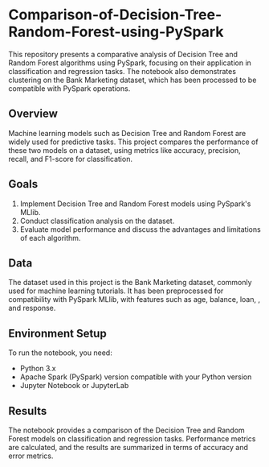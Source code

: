 # Comparison-of-Decision-Tree-Random-Forest-using-PySpark
This repository presents a comparative analysis of Decision Tree and Random Forest algorithms using PySpark, focusing on their application in classification and regression tasks. The notebook also demonstrates clustering on the Bank Marketing dataset, which has been processed to be compatible with PySpark operations.

## Overview
Machine learning models such as Decision Tree and Random Forest are widely used for predictive tasks. This project compares the performance of these two models on a dataset, using metrics like accuracy, precision, recall, and F1-score for classification.

## Goals
1. Implement Decision Tree and Random Forest models using PySpark's MLlib.
2. Conduct classification analysis on the dataset.
3. Evaluate model performance and discuss the advantages and limitations of each algorithm.

## Data
The dataset used in this project is the Bank Marketing dataset, commonly used for machine learning tutorials. It has been preprocessed for compatibility with PySpark MLlib, with features such as age, balance, loan, , and response.

## Environment Setup
To run the notebook, you need:

* Python 3.x
* Apache Spark (PySpark) version compatible with your Python version
* Jupyter Notebook or JupyterLab

## Results
The notebook provides a comparison of the Decision Tree and Random Forest models on classification and regression tasks. Performance metrics are calculated, and the results are summarized in terms of accuracy and error metrics.
